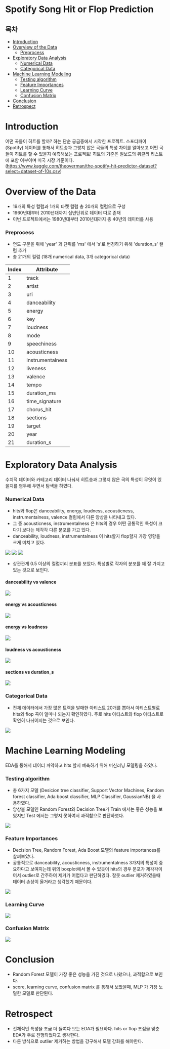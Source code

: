# Spotify Song Hit or Flop Prediction
 

## 목차
- [Introduction](#introduction)
- [Overview of the Data](#overview-of-the-data)
    * [Preprocess](#preprocess)
- [Exploratory Data Analysis](#exploratory-data-analysis)
    * [Numerical Data](#numerical-data)
    * [Categorical Data](#categorical-data)
- [Machine Learning Modeling](#machine-learning-modeling)
    * [Testing algorithm](#testing-algorithm)
    * [Feature Importances](#feature-importances)
    * [Learning Curve](#learning-curve)
    * [Confusion Matrix](#confusion-matrix)
- [Conclusion](#conclusion)
- [Retrospect](#retrospect)

# Introduction

어떤 곡들이 히트를 할까? 하는 단순 궁금증에서 시작한 프로젝트.
스포티파이 (Spotify) 데이터를 통해서 히트송과 그렇지 않은 곡들의 특성 차이를 알아보고 어떤 곡들이 히트를 할 수 있을지 예측해보는 프로젝트!
히트의 기준은 빌보드의 위클리 리스트에 포함 여부이며 미국 시장 기준이다. 
(https://www.kaggle.com/theoverman/the-spotify-hit-predictor-dataset?select=dataset-of-10s.csv)


# Overview of the Data

- 19개의 특성 컬럼과 1개의 타켓 컬럼 총 20개의 컬럼으로 구성 
- 1960년대부터 2010년대까지 십년단위로 데이터 따로 존재
- 이번 프로젝트에서는 1980년대부터 2010년대까지 총 40년의 데이터를 사용


### Preprocess

- 연도 구분을 위해 'year' 과 단위를 'ms' 에서 's'로 변경하기 위해 'duration_s' 컬럼 추가
- 총 21개의 컬럼 (18개 numerical data, 3개 categorical data)

| Index | Attribute | 
|--- | --- | 
| 1 | track | 
| 2 | artist | 
| 3 | uri |
| 4 | danceability |
| 5 | energy |
| 6 | key |
| 7 | loudness | 
| 8 | mode |
| 9 | speechiness |
| 10 | acousticness |
| 11 | instrumentalness |
| 12 | liveness |
| 13 | valence |
| 14 | tempo |
| 15 | duration_ms |
| 16 | time_signature |
| 17 | chorus_hit |
| 18 | sections |
| 19 | target |
| 20 | year |
| 21 | duration_s |


# Exploratory Data Analysis 

수치적 데이터와 카테고리 데이터 나눠서 히트송과 그렇지 않은 곡의 특성이 무엇이 있을지를 염두해 두면서 탐색을 하였다.

### Numerical Data

- hits와 flop은 danceability, energy, loudness, acousticness, instrumentalness, valence 컬럼에서 다른 양상을 나타내고 있다. 
- 그 중 acousticness, instrumentalness 은 hits의 경우 어떤 공통적인 특성이 크다기 보다는 제각각 다른 분포를 가고 있다.
- danceability, loudness, instrumentalness 이 hits할지 flop할지 가장 영향을 크게 미치고 있다.

![](image/image1.png)
![](image/image2.png)
![](image/image3.png)

- 상관관계 0.5 이상의 컬럼끼리 분표를 보았다. 특성별로 각자의 분포를 꽤 잘 가지고 있는 것으로 보인다.

#### danceability vs valence
![](image/scatter1.png)
#### energy vs acousticness
![](image/scatter2.png)
#### energy vs loudness
![](image/scatter3.png)
#### loudness vs acousticness
![](image/scatter4.png)
#### sections vs duration_s
![](image/scatter5.png)

### Categorical Data

- 전체 데이터에서 가장 많은 트랙을 발매한 아티스트 20개를 뽑아서 아티스트별로 hits와 flop 곡이 얼마나 되는지 확인하였다. 주로 hits 아티스트와 flop 아티스트로 확연히 나뉘어지는 것으로 보인다.

![](image/image4.png)

# Machine Learning Modeling

EDA를 통해서 데이터 파악하고 hits 할지 예측하기 위해 머신러닝 모델링을 하였다.

### Testing algorithm

- 총 6가지 모델 (Desicion tree classifier, Support Vector Machines, Random forest classifier, Ada boost classifier, MLP Classifier, GaussianNB) 을 사용하였다. 
- 앙상블 모델인 Random Forest와 Decision Tree가 Train 에서는 좋은 성능을 보였지만 Test 에서는 그렇지 못하여서 과적합으로 판단하엿다. 

![](image/image8.png)

### Feature Importances

- Decision Tree, Random Forest, Ada Boost 모델의 feature importances를 살펴보았다.
- 공통적으로 danceability, acousticness, instrumentalness 3가지의 특성이 중요하다고 보여지는데 위의 boxplot에서 볼 수 있듯이 hits의 경우 분포가 제각각이어서 outlier로 간주하여 제거가 어렵다고 판단하였다. 잘못 outlier 제거하였을때 데이터 손상이 올거라고 생각했기 때문이다.

![](image/image7.png)

### Learning Curve

![](image/image5.png)

### Confusion Matrix

![](image/image6.png)

# Conclusion

-  Random Forest 모델이 가장 좋은 성능을 가진 것으로 나왔으나, 과적합으로 보인다.
-  score, learning curve, confusion matrix 를 통해서 보았을때, MLP 가 가장 노멀한 모델로 판단된다.

# Retrospect 

- 전체적인 특성을 조금 더 들여다 보는 EDA가 필요하다. hits or flop 초점을 맞춘 EDA가 주로 진행되었다고 생각한다. 
- 다른 방식으로 outlier 제거하는 방법을 강구해서 모델 강화를 해야한다.
